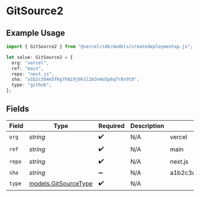 # GitSource2

## Example Usage

```typescript
import { GitSource2 } from "@vercel/sdk/models/createdeploymentop.js";

let value: GitSource2 = {
  org: "vercel",
  ref: "main",
  repo: "next.js",
  sha: "a1b2c3d4e5f6g7h8i9j0k1l2m3n4o5p6q7r8s9t0",
  type: "github",
};
```

## Fields

| Field                                              | Type                                               | Required                                           | Description                                        | Example                                            |
| -------------------------------------------------- | -------------------------------------------------- | -------------------------------------------------- | -------------------------------------------------- | -------------------------------------------------- |
| `org`                                              | *string*                                           | :heavy_check_mark:                                 | N/A                                                | vercel                                             |
| `ref`                                              | *string*                                           | :heavy_check_mark:                                 | N/A                                                | main                                               |
| `repo`                                             | *string*                                           | :heavy_check_mark:                                 | N/A                                                | next.js                                            |
| `sha`                                              | *string*                                           | :heavy_minus_sign:                                 | N/A                                                | a1b2c3d4e5f6g7h8i9j0k1l2m3n4o5p6q7r8s9t0           |
| `type`                                             | [models.GitSourceType](../models/gitsourcetype.md) | :heavy_check_mark:                                 | N/A                                                |                                                    |